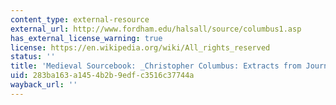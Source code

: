 ```yaml
---
content_type: external-resource
external_url: http://www.fordham.edu/halsall/source/columbus1.asp
has_external_license_warning: true
license: https://en.wikipedia.org/wiki/All_rights_reserved
status: ''
title: 'Medieval Sourcebook: _Christopher Columbus: Extracts from Journal_'
uid: 283ba163-a145-4b2b-9edf-c3516c37744a
wayback_url: ''
---
```


